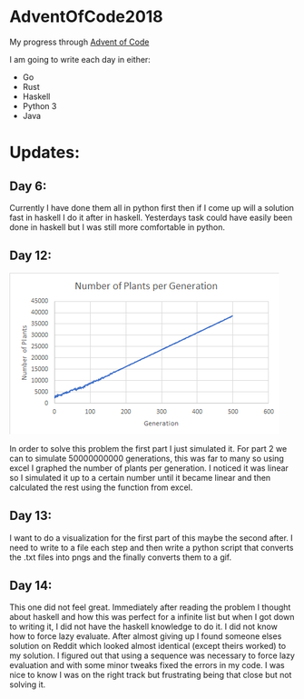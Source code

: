 # AdventOfCode2018
My progress through [Advent of Code](https://adventofcode.com/)

I am going to write each day in either:

- Go
- Rust
- Haskell
- Python 3
- Java

# Updates:

## Day 6:
Currently I have done them all in python first then if I come up will a 
solution fast in haskell I do it after in haskell. Yesterdays task could 
have easily been done in haskell but I was still more comfortable in python.

## Day 12:
![Visualization](https://github.com/McRaeAlex/AdventOfCode2018/blob/master/Visualizations/Day12.png)

In order to solve this problem the first part I just simulated it. For part 2 we can to simulate
50000000000 generations, this was far to many so using excel I graphed the number of plants per
generation. I noticed it was linear so I simulated it up to a certain number until it became linear
and then calculated the rest using the function from excel.

## Day 13:
I want to do a visualization for the first part of this maybe the second after.
I need to write to a file each step and then write a python script that converts
the .txt files into pngs and the finally converts them to a gif.

## Day 14:
This one did not feel great. Immediately after reading the problem I thought 
about haskell and how this was perfect for a infinite list but when I got down
to writing it, I did not have the haskell knowledge to do it. I did not know 
how to force lazy evaluate. After almost giving up I found someone elses solution
on Reddit which looked almost identical (except theirs worked) to my solution.
I figured out that using a sequence was necessary to force lazy evaluation and with
some minor tweaks fixed the errors in my code. I was nice to know I was on the 
right track but frustrating being that close but not solving it.
